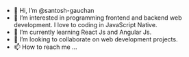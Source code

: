- 👋 Hi, I’m @santosh-gauchan
- 👀 I’m interested in programming frontend and backend web development. I love to coding in JavaScript Native. 
- 🌱 I’m currently learning React Js and Angular Js.
- 💞️ I’m looking to collaborate on web development projects.
- 📫 How to reach me ...

<!---
santosh-gauchan/santosh-gauchan is a ✨ special ✨ repository because its `README.md` (this file) appears on your GitHub profile.
You can click the Preview link to take a look at your changes.
--->
